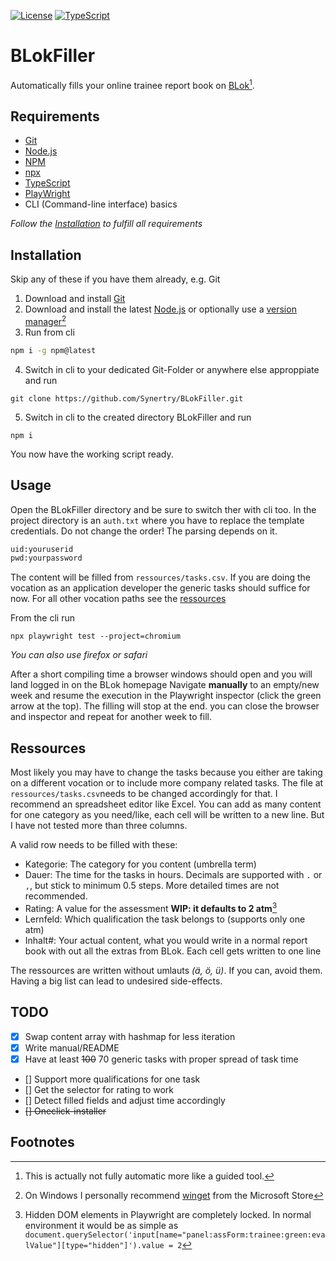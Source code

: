 [![License](https://img.shields.io/github/license/Synertry/BLokFiller?color=ADD8E6)](https://github.com/Synertry/BLokFiller/blob/main/LICENSE)
[![TypeScript](https://img.shields.io/badge/%3C%2F%3E-TypeScript-%230074c1.svg)](https://www.typescriptlang.org/)


# BLokFiller

Automatically fills your online trainee report book on [BLok](https://www.online-ausbildungsnachweis.de/)[^1].


## Requirements

- [Git](https://git-scm.com/)
- [Node.js](https://nodejs.org/en/about/)
- [NPM](https://docs.npmjs.com/downloading-and-installing-node-js-and-npm)
- [npx](https://www.npmjs.com/package/npx)
- [TypeScript](https://www.typescriptlang.org/)
- [PlayWright](https://playwright.dev/)
- CLI (Command-line interface) basics

_Follow the [Installation](https://github.com/Synertry/BLokFiller#Installation) to fulfill all requirements_


## Installation

Skip any of these if you have them already, e.g. Git

1. Download and install [Git](https://git-scm.com/downloads)
2. Download and install the latest [Node.js](https://nodejs.org/en/download/current/) or optionally use a [version manager](https://docs.npmjs.com/downloading-and-installing-node-js-and-npm#using-a-node-version-manager-to-install-nodejs-and-npm)[^2]
3. Run from cli
```bash
npm i -g npm@latest
```
4. Switch in cli to your dedicated Git-Folder or anywhere else approppiate and run
```
git clone https://github.com/Synertry/BLokFiller.git
```
5. Switch in cli to the created directory BLokFiller and run
```
npm i
```

You now have the working script ready.


## Usage

Open the BLokFiller directory and be sure to switch ther with cli too.
In the project directory is an `auth.txt` where you have to replace the template credentials. Do not change the order! The parsing depends on it.
```txt
uid:youruserid
pwd:yourpassword
```

The content will be filled from `ressources/tasks.csv`.
If you are doing the vocation as an application developer the generic tasks should suffice for now.
For all other vocation paths see the [ressources](https://github.com/Synertry/BLokFiller#Ressources)

From the cli run
```
npx playwright test --project=chromium
```
_You can also use firefox or safari_

After a short compiling time a browser windows should open and you will land logged in on the BLok homepage
Navigate **manually** to an empty/new week and resume the execution in the Playwright inspector (click the green arrow at the top).
The filling will stop at the end. you can close the browser and inspector and repeat for another week to fill.


## Ressources

Most likely you may have to change the tasks because you either are taking on a different vocation or to include more company related tasks.
The file at `ressources/tasks.csv`needs to be changed accordingly for that. I recommend an spreadsheet editor like Excel. You can add as many content for one category as you need/like, each cell will be written to a new line. But I have not tested more than three columns.

A valid row needs to be filled with these:
- Kategorie: The category for you content (umbrella term)
- Dauer: The time for the tasks in hours. Decimals are supported with `.`  or `,`, but stick to minimum 0.5 steps. More detailed times are not recommended.
- Rating: A value for the assessment **WIP: it defaults to 2 atm**[^3]
- Lernfeld: Which qualification the task belongs to (supports only one atm)
- Inhalt#: Your actual content, what you would write in a normal report book with out all the extras from BLok. Each cell gets written to one line

The ressources are written without umlauts *(ä, ö, ü)*. If you can, avoid them.
Having a big list can lead to undesired side-effects.


## TODO

- [x] Swap content array with hashmap for less iteration
- [x] Write manual/README
- [x] Have at least ~~100~~ 70 generic tasks with proper spread of task time
- [] Support more qualifications for one task
- [] Get the selector for rating to work
- [] Detect filled fields and adjust time accordingly
- ~~[] Oneclick-installer~~


## Footnotes

[^1]: This is actually not fully automatic more like a guided tool.
[^2]: On Windows I personally recommend [winget](https://www.microsoft.com/store/productId/9NBLGGH4NNS1) from the Microsoft Store
[^3]: Hidden DOM elements in Playwright are completely locked. In normal environment it would be as simple as `document.querySelector('input[name="panel:assForm:trainee:green:evalValue"][type="hidden"]').value = 2`